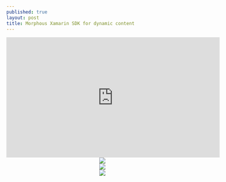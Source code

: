 ```yaml
---
published: true
layout: post
title: Morphous Xamarin SDK for dynamic content
---
```

<center><iframe width="560" height="315" src="https://www.youtube.com/embed/ikcZk-GZvXM" frameborder="0" allowfullscreen></iframe></center>


<center><a href="https://raw.githubusercontent.com/tom-pratt/tom-pratt.github.io/master/images/posts/morphousnativepost/web_screenshots_m.png" target="_blank"><img src="https://raw.githubusercontent.com/tom-pratt/tom-pratt.github.io/master/images/posts/morphousnativepost/web_screenshots_s.png" /></a></center>

<center><a href="https://raw.githubusercontent.com/tom-pratt/tom-pratt.github.io/master/images/posts/morphousnativepost/app_unstyled_screenshots_m.png" target="_blank"><img src="https://raw.githubusercontent.com/tom-pratt/tom-pratt.github.io/master/images/posts/morphousnativepost/app_unstyled_screenshots_s.png" /></a></center>


<center><a href="https://raw.githubusercontent.com/tom-pratt/tom-pratt.github.io/master/images/posts/morphousnativepost/app_styled_screenshots_m.png" target="_blank"><img src="https://raw.githubusercontent.com/tom-pratt/tom-pratt.github.io/master/images/posts/morphousnativepost/app_styled_screenshots_s.png" /></a></center>
